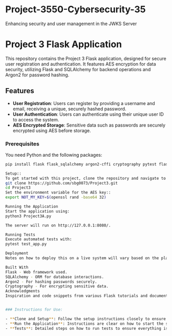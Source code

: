 # Project-3550-Cybersecurity-35
Enhancing security and user management in the JWKS Server

# Project 3 Flask Application

This repository contains the Project 3 Flask application, designed for secure user registration and authentication. It features AES encryption for data security, utilizing Flask and SQLAlchemy for backend operations and Argon2 for password hashing.

## Features

- **User Registration**: Users can register by providing a username and email, receiving a unique, securely hashed password.
- **User Authentication**: Users can authenticate using their unique user ID to access the system.
- **AES Encrypted Storage**: Sensitive data such as passwords are securely encrypted using AES before storage.

### Prerequisites

You need Python and the following packages:
```bash
pip install flask flask_sqlalchemy argon2-cffi cryptography pytest flask-testing

Setup::
To get started with this project, clone the repository and navigate to the project directory:
git clone https://github.com/sbg0073/Project3.git
cd Project3
Set the environment variable for the AES key::
export NOT_MY_KEY=$(openssl rand -base64 32)

Running the Application
Start the application using:
python3 Project3A.py

The server will run on http://127.0.0.1:8080/.

Running Tests
Execute automated tests with:
pytest test_app.py

Deployment
Notes on how to deploy this on a live system will vary based on the platform (e.g., Docker, Kubernetes, AWS, Azure, or Heroku) and should be tailored based on the specific deployment strategy and environment.

Built With
Flask - Web framework used.
SQLAlchemy - ORM for database interactions.
Argon2 - For hashing passwords securely.
Cryptography - For encrypting sensitive data.
Acknowledgments
Inspiration and code snippets from various Flask tutorials and documentation.


### Instructions for Use:

- **Clone and Setup**: Follow the setup instructions closely to ensure all dependencies are correctly installed and the environment variables are set.
- **Run the Application**: Instructions are clear on how to start the server and access the application.
- **Tests**: Detailed steps on how to run tests to ensure everything is functioning as expected.

